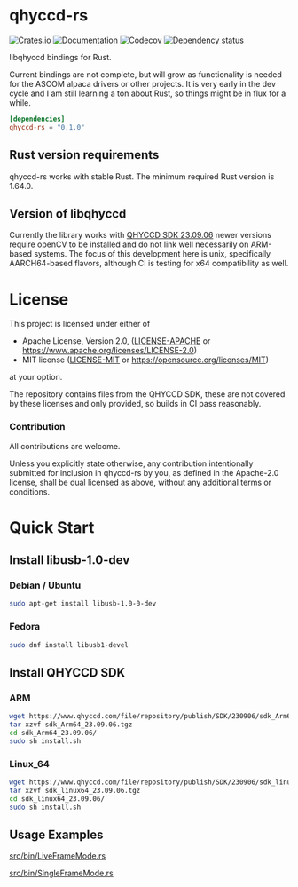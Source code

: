 # qhyccd-rs
[![Crates.io](https://img.shields.io/crates/v/libqhyccd.svg)](https://crates.io/crates/libqhyccd)
[![Documentation](https://docs.rs/libqhyccd/badge.svg)](https://docs.rs/libqhyccd/)
[![Codecov](https://codecov.io/github/ivonnyssen/libqhyccd/coverage.svg?branch=main)](https://codecov.io/gh/ivonnyssen/libqhyccd)
[![Dependency status](https://deps.rs/repo/github/ivonnyssen/libqhyccd/status.svg)](https://deps.rs/repo/github/ivonnyssen/libqhyccd)

libqhyccd bindings for Rust.

Current bindings are not complete, but will grow as functionality is needed for the ASCOM alpaca drivers or other projects. It is very early in the dev cycle and I am still learning a ton about Rust, so things might be in flux for a while.

```toml
[dependencies]
qhyccd-rs = "0.1.0"
```

## Rust version requirements

qhyccd-rs works with stable Rust. The minimum required Rust version is 1.64.0.

## Version of libqhyccd

Currently the library works with  [QHYCCD SDK 23.09.06](https://www.qhyccd.com/html/prepub/log_en.html#!log_en.md#23.09.06) newer versions require openCV to be installed and do not link well necessarily on ARM-based systems. The focus of this development here is unix, specifically AARCH64-based flavors, although CI is testing for x64 compatibility as well.

# License

This project is licensed under either of

 * Apache License, Version 2.0, ([LICENSE-APACHE](LICENSE-APACHE) or
   https://www.apache.org/licenses/LICENSE-2.0)
 * MIT license ([LICENSE-MIT](LICENSE-MIT) or
   https://opensource.org/licenses/MIT)

at your option.

The repository contains files from the QHYCCD SDK, these are not covered by these licenses and only provided, so builds in CI pass reasonably.

### Contribution

All contributions are welcome.

Unless you explicitly state otherwise, any contribution intentionally submitted
for inclusion in qhyccd-rs by you, as defined in the Apache-2.0 license, shall be
dual licensed as above, without any additional terms or conditions.

# Quick Start

## Install libusb-1.0-dev 

### Debian / Ubuntu
```sh
sudo apt-get install libusb-1.0-0-dev
```

### Fedora
```sh
sudo dnf install libusb1-devel
```

## Install QHYCCD SDK

### ARM
```sh
wget https://www.qhyccd.com/file/repository/publish/SDK/230906/sdk_Arm64_23.09.06.tgz
tar xzvf sdk_Arm64_23.09.06.tgz 
cd sdk_Arm64_23.09.06/
sudo sh install.sh 
```

### Linux_64
```sh
wget https://www.qhyccd.com/file/repository/publish/SDK/230906/sdk_linux64_23.09.06.tgz
tar xzvf sdk_linux64_23.09.06.tgz
cd sdk_linux64_23.09.06/
sudo sh install.sh 
```

## Usage Examples
[src/bin/LiveFrameMode.rs](https://github.com/ivonnyssen/qhyccd-rs/blob/main/src/bin/LiveFrameMode.rs)

[src/bin/SingleFrameMode.rs](https://github.com/ivonnyssen/qhyccd-rs/blob/main/src/bin/SingleFrameMode.rs)